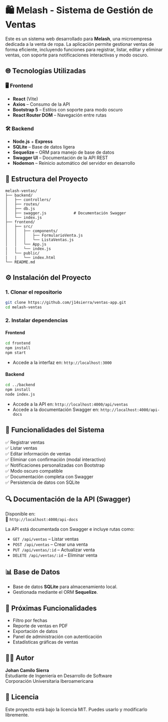 
# 🛍️ Melash - Sistema de Gestión de Ventas

Este es un sistema web desarrollado para **Melash**, una microempresa dedicada a la venta de ropa. La aplicación permite gestionar ventas de forma eficiente, incluyendo funciones para registrar, listar, editar y eliminar ventas, con soporte para notificaciones interactivas y modo oscuro. 

## 🌐 Tecnologías Utilizadas

### 🖥️ Frontend
- **React** (Vite)
- **Axios** – Consumo de la API
- **Bootstrap 5** – Estilos con soporte para modo oscuro
- **React Router DOM** – Navegación entre rutas

### 🛠️ Backend
- **Node.js** + **Express**
- **SQLite** – Base de datos ligera
- **Sequelize** – ORM para manejo de base de datos
- **Swagger UI** – Documentación de la API REST
- **Nodemon** – Reinicio automático del servidor en desarrollo

## 📁 Estructura del Proyecto

```
melash-ventas/
├── backend/
│   ├── controllers/
│   ├── routes/
│   ├── db.js
│   ├── swagger.js            # Documentación Swagger
│   └── index.js
├── frontend/
│   ├── src/
│   │   ├── components/
│   │   │   ├── FormularioVenta.js
│   │   │   └── ListaVentas.js
│   │   └── App.js
|   |   └── index.js
│   └── public/
|   |   └── index.html
└── README.md
```

## ⚙️ Instalación del Proyecto

### 1. Clonar el repositorio

```bash
git clone https://github.com/j14sierra/ventas-app.git
cd melash-ventas
```

### 2. Instalar dependencias

#### Frontend

```bash
cd frontend
npm install
npm start
```
- Accede a la interfaz en: `http://localhost:3000`

#### Backend

```bash
cd ../backend
npm install
node index.js
```

- Accede a la API en: `http://localhost:4000/api/ventas`
- Accede a la documentación Swagger en: `http://localhost:4000/api-docs`



## 🧩 Funcionalidades del Sistema

✅ Registrar ventas  
✅ Listar ventas  
✅ Editar información de ventas  
✅ Eliminar con confirmación (modal interactivo)  
✅ Notificaciones personalizadas con Bootstrap  
✅ Modo oscuro compatible  
✅ Documentación completa con Swagger  
✅ Persistencia de datos con SQLite

## 🔍 Documentación de la API (Swagger)

Disponible en:  
🔗 `http://localhost:4000/api-docs`

La API está documentada con Swagger e incluye rutas como:

- `GET /api/ventas` – Listar ventas
- `POST /api/ventas` – Crear una venta
- `PUT /api/ventas/:id` – Actualizar venta
- `DELETE /api/ventas/:id` – Eliminar venta

## 📊 Base de Datos

- Base de datos **SQLite** para almacenamiento local.
- Gestionada mediante el ORM **Sequelize**.

## 🚧 Próximas Funcionalidades

- Filtro por fechas
- Reporte de ventas en PDF
- Exportación de datos
- Panel de administración con autenticación
- Estadísticas gráficas de ventas

## 👨‍💻 Autor

**Johan Camilo Sierra**  
Estudiante de Ingeniería en Desarrollo de Software  
Corporación Universitaria Iberoamericana

## 📄 Licencia

Este proyecto está bajo la licencia MIT. Puedes usarlo y modificarlo libremente.

